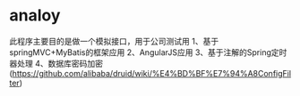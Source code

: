 # analoy

此程序主要目的是做一个模拟接口，用于公司测试用
1、基于springMVC+MyBatis的框架应用
2、AngularJS应用
3、基于注解的Spring定时器处理
4、数据库密码加密(https://github.com/alibaba/druid/wiki/%E4%BD%BF%E7%94%A8ConfigFilter)
